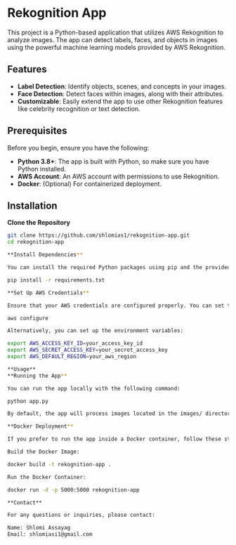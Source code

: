 # Rekognition App

This project is a Python-based application that utilizes AWS Rekognition to analyze images. The app can detect labels, faces, and objects in images using the powerful machine learning models provided by AWS Rekognition.

## Features

- **Label Detection**: Identify objects, scenes, and concepts in your images.
- **Face Detection**: Detect faces within images, along with their attributes.
- **Customizable**: Easily extend the app to use other Rekognition features like celebrity recognition or text detection.

## Prerequisites

Before you begin, ensure you have the following:

- **Python 3.8+**: The app is built with Python, so make sure you have Python installed.
- **AWS Account**: An AWS account with permissions to use Rekognition.
- **Docker**: (Optional) For containerized deployment.

## Installation

**Clone the Repository**

   ```bash
   git clone https://github.com/shlomias1/rekognition-app.git
   cd rekognition-app

**Install Dependencies**

You can install the required Python packages using pip and the provided requirements.txt:

pip install -r requirements.txt

**Set Up AWS Credentials**

Ensure that your AWS credentials are configured properly. You can set them up using the AWS CLI:

aws configure

Alternatively, you can set up the environment variables:

export AWS_ACCESS_KEY_ID=your_access_key_id
export AWS_SECRET_ACCESS_KEY=your_secret_access_key
export AWS_DEFAULT_REGION=your_aws_region

**Usage**
**Running the App**

You can run the app locally with the following command:

python app.py

By default, the app will process images located in the images/ directory.

**Docker Deployment**

If you prefer to run the app inside a Docker container, follow these steps:

Build the Docker Image:

docker build -t rekognition-app .

Run the Docker Container:

docker run -d -p 5000:5000 rekognition-app

**Contact**

For any questions or inquiries, please contact:

Name: Shlomi Assayag
Email: shlomiasi1@gmail.com











